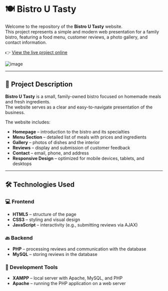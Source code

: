 # 🍽️ Bistro U Tasty

Welcome to the repository of the **Bistro U Tasty** website.  
This project represents a simple and modern web presentation for a family bistro, featuring a food menu, customer reviews, a photo gallery, and contact information.

👉 [View the live project online](http://bistro.wz.cz:8080)

![image](https://github.com/user-attachments/assets/7cbf9131-9ea8-4c99-adf1-17f45d2f9cac)

---

## 🧾 Project Description

**Bistro U Tasty** is a small, family-owned bistro focused on homemade meals and fresh ingredients.  
The website serves as a clear and easy-to-navigate presentation of the business.

The website includes:

- **Homepage** – introduction to the bistro and its specialties  
- **Menu Section** – detailed list of meals with prices and ingredients  
- **Gallery** – photos of dishes and the interior  
- **Reviews** – display and submission of customer feedback  
- **Contact** – email, phone, and address  
- **Responsive Design** – optimized for mobile devices, tablets, and desktops

---

## 🛠️ Technologies Used

### 💻 Frontend

- **HTML5** – structure of the page  
- **CSS3** – styling and visual design  
- **JavaScript** – interactivity (e.g., submitting reviews via AJAX)

### 🔙 Backend

- **PHP** – processing reviews and communication with the database  
- **MySQL** – storing reviews in the database

### 🧰 Development Tools

- **XAMPP** – local server with Apache, MySQL, and PHP  
- **Apache** – running the PHP application on a web server
